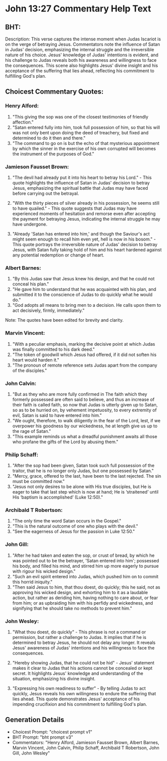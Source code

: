 # John 13:27 Commentary Help Text

## BHT:
Description: This verse captures the intense moment when Judas Iscariot is on the verge of betraying Jesus. Commentators note the influence of Satan in Judas' decision, emphasizing the internal struggle and the irreversible nature of his choice. Jesus' knowledge of Judas' intentions is evident, and his challenge to Judas reveals both his awareness and willingness to face the consequences. This scene also highlights Jesus' divine insight and his acceptance of the suffering that lies ahead, reflecting his commitment to fulfilling God's plan.

## Choicest Commentary Quotes:
### Henry Alford:
1. "This giving the sop was one of the closest testimonies of friendly affection."
2. "Satan entered fully into him, took full possession of him, so that his will was not only bent upon doing the deed of treachery, but fixed and determined to do it then and there."
3. "The command to go on is but the echo of that mysterious appointment by which the sinner in the exercise of his own corrupted will becomes the instrument of the purposes of God."

### Jamieson Fausset Brown:
1. "The devil had already put it into his heart to betray his Lord." - This quote highlights the influence of Satan in Judas' decision to betray Jesus, emphasizing the spiritual battle that Judas may have faced before carrying out the betrayal.

2. "With the thirty pieces of silver already in his possession, he seems still to have quailed." - This quote suggests that Judas may have experienced moments of hesitation and remorse even after accepting the payment for betraying Jesus, indicating the internal struggle he may have undergone.

3. "Already 'Satan has entered into him,' and though the Saviour's act might seem enough to recall him even yet, hell is now in his bosom." - This quote portrays the irreversible nature of Judas' decision to betray Jesus, with Satan fully taking hold of him and his heart hardened against any potential redemption or change of heart.

### Albert Barnes:
1. "By this Judas saw that Jesus knew his design, and that he could not conceal his plan."
2. "He gave him to understand that he was acquainted with his plan, and submitted it to the conscience of Judas to do quickly what he would do."
3. "God adopts all means to bring men to a decision. He calls upon them to act decisively, firmly, immediately."

Note: The quotes have been edited for brevity and clarity.

### Marvin Vincent:
1. "With a peculiar emphasis, marking the decisive point at which Judas was finally committed to his dark deed."
2. "The token of goodwill which Jesus had offered, if it did not soften his heart would harden it."
3. "The pronoun of remote reference sets Judas apart from the company of the disciples."

### John Calvin:
1. "But as they who are more fully confirmed in The faith which they formerly possessed are often said to believe, and thus an increase of their faith is called faith, so now that Judas is utterly given up to Satan, so as to be hurried on, by vehement impetuosity, to every extremity of evil, Satan is said to have entered into him."
2. "We ought, therefore, to walk diligently in the fear of the Lord, lest, if we overpower his goodness by our wickedness, he at length give us up to the rage of Satan."
3. "This example reminds us what a dreadful punishment awaits all those who profane the gifts of the Lord by abusing them."

### Philip Schaff:
1. "After the sop had been given, Satan took such full possession of the traitor, that he is no longer only Judas, but one possessed by Satan."
2. "Mercy, grace, offered to the last, have been to the last rejected. The sin must be committed now."
3. "Jesus not only desires to be alone with His true disciples, but He is eager to take that last step which is now at hand; He is ‘straitened’ until His ‘baptism is accomplished’ (Luke 12:50)."

### Archibald T Robertson:
1. "The only time the word Satan occurs in the Gospel."
2. "This is the natural outcome of one who plays with the devil."
3. "See the eagerness of Jesus for the passion in Luke 12:50."

### John Gill:
1. "After he had taken and eaten the sop, or crust of bread, by which he was pointed out to be the betrayer, 'Satan entered into him'; possessed his body, and filled his mind, and stirred him up more eagerly to pursue with rigour his wicked design."
2. "Such an evil spirit entered into Judas, which pushed him on to commit this horrid iniquity."
3. "Then said Jesus to him, that thou doest, do quickly; this he said, not as approving his wicked design, and exhorting him to it as a laudable action, but rather as deriding him, having nothing to care about, or fear from him; or as upbraiding him with his perfidy and wickedness, and signifying that he should take no methods to prevent him."

### John Wesley:
1. "What thou doest, do quickly" - This phrase is not a command or permission, but rather a challenge to Judas. It implies that if he is determined to betray Jesus, he should not delay any longer. It reveals Jesus' awareness of Judas' intentions and his willingness to face the consequences.

2. "Hereby showing Judas, that he could not be hid" - Jesus' statement makes it clear to Judas that his actions cannot be concealed or kept secret. It highlights Jesus' knowledge and understanding of the situation, emphasizing his divine insight.

3. "Expressing his own readiness to suffer" - By telling Judas to act quickly, Jesus reveals his own willingness to endure the suffering that lies ahead. This quote demonstrates Jesus' acceptance of his impending crucifixion and his commitment to fulfilling God's plan.


## Generation Details
- Choicest Prompt: "choicest prompt v1"
- BHT Prompt: "bht prompt v3"
- Commentators: "Henry Alford, Jamieson Fausset Brown, Albert Barnes, Marvin Vincent, John Calvin, Philip Schaff, Archibald T Robertson, John Gill, John Wesley"
